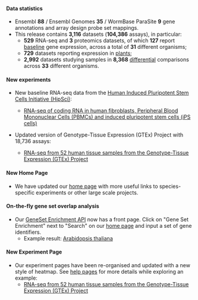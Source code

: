 #### Data statistics

- Ensembl **88** / Ensembl Genomes **35** / WormBase ParaSite **9** gene annotations and array design probe set mappings.
- This release contains **3,116** datasets (**104,386** assays), in particular:
    - **529** RNA-seq and **3** proteomics datasets, of which **127** report [baseline](https://www.ebi.ac.uk/gxa/baseline/experiments) gene expression, across a total of **31** different organisms;
    - **729** datasets reporting expression in [plants](https://www.ebi.ac.uk/gxa/plant/experiments);
    - **2,992** datasets studying samples in **8,368** [differential](https://www.ebi.ac.uk/gxa/help/index.html#differential-expression) comparisons across **33** different organisms.

#### New experiments

- New baseline RNA-seq data from the [Human Induced Pluripotent Stem Cells Initiative (HipSci)](http://www.hipsci.org/):
    - [RNA-seq of coding RNA in human fibroblasts, Peripheral Blood Mononuclear Cells (PBMCs) and induced pluripotent stem cells (iPS cells) ](https://www.ebi.ac.uk/gxa/experiments/E-MTAB-4748)

- Updated version of Genotype-Tissue Expression (GTEx) Project with 18,736 assays:
    - [RNA-seq from 52 human tissue samples from the Genotype-Tissue Expression (GTEx) Project](https://www.ebi.ac.uk/gxa/experiments/E-MTAB-5214)

#### New Home Page

- We have updated our [home page](https://www.ebi.ac.uk/gxa) with more useful links to species-specific experiments or other large scale projects.

#### On-the-fly gene set overlap analysis

- Our [GeneSet Enrichment API](https://www.ebi.ac.uk/~rpetry/geteam/gsa/gsa_apispec.pdf) now has a front page. Click on "Gene Set Enrichment" next to "Search" on our [home page](https://www.ebi.ac.uk/gxa) and input a set of gene identifiers.
    - Example result: [ Arabidopsis thaliana](https://www.ebi.ac.uk/gxa/genesetenrichment?query=AT1G48030%20AT1G53240%20AT2G17130%20AT2G20420%20AT2G44350%20AT2G47510%20AT3G09810%20AT3G15020%20AT3G17240%20AT3G27380%20AT3G55410%20AT3G60100%20AT4G26910%20AT4G35260%20AT4G35650%20AT4G35830%20AT5G03290%20AT5G08300%20AT5G23250%20AT5G40650%20AT5G50950%20AT5G55070%20AT5G65165%20AT5G65750%20AT5G66760)

#### New Experiment Page

- Our experiment pages have been re-organised and updated with a new style of heatmap. See [help pages](https://www.ebi.ac.uk/gxa/help/index.html) for more details while exploring an example:
    - [RNA-seq from 52 human tissue samples from the Genotype-Tissue Expression (GTEx) Project](https://www.ebi.ac.uk/gxa/experiments/E-MTAB-5214)